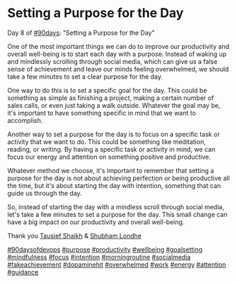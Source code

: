 # Setting a Purpose for the Day

Day 8 of [#90days](https://www.linkedin.com/feed/hashtag/?keywords=90days&highlightedUpdateUrns=urn%3Ali%3Aactivity%3A7023147020521455616): "Setting a Purpose for the Day"  
  
One of the most important things we can do to improve our productivity and overall well-being is to start each day with a purpose. Instead of waking up and mindlessly scrolling through social media, which can give us a false sense of achievement and leave our minds feeling overwhelmed, we should take a few minutes to set a clear purpose for the day.  
  
One way to do this is to set a specific goal for the day. This could be something as simple as finishing a project, making a certain number of sales calls, or even just taking a walk outside. Whatever the goal may be, it's important to have something specific in mind that we want to accomplish.  
  
Another way to set a purpose for the day is to focus on a specific task or activity that we want to do. This could be something like meditation, reading, or writing. By having a specific task or activity in mind, we can focus our energy and attention on something positive and productive.  
  
Whatever method we choose, it's important to remember that setting a purpose for the day is not about achieving perfection or being productive all the time, but it's about starting the day with intention, something that can guide us through the day.  
  
So, instead of starting the day with a mindless scroll through social media, let's take a few minutes to set a purpose for the day. This small change can have a big impact on our productivity and overall well-being.  
  
Thank you [Tausief Shaikh](https://www.linkedin.com/in/ACoAAA-y4eMBDS3t7aG32tY5JnuUK-Xc8dgA5MY) & [Shubham Londhe](https://www.linkedin.com/in/ACoAABhZ4kMBt55axHJpEnVRp0UOUl-_JwwmPwk)  
  
[#90daysofdevops](https://www.linkedin.com/feed/hashtag/?keywords=90daysofdevops&highlightedUpdateUrns=urn%3Ali%3Aactivity%3A7023147020521455616) [#purpose](https://www.linkedin.com/feed/hashtag/?keywords=purpose&highlightedUpdateUrns=urn%3Ali%3Aactivity%3A7023147020521455616) [#productivity](https://www.linkedin.com/feed/hashtag/?keywords=productivity&highlightedUpdateUrns=urn%3Ali%3Aactivity%3A7023147020521455616) [#wellbeing](https://www.linkedin.com/feed/hashtag/?keywords=wellbeing&highlightedUpdateUrns=urn%3Ali%3Aactivity%3A7023147020521455616) [#goalsetting](https://www.linkedin.com/feed/hashtag/?keywords=goalsetting&highlightedUpdateUrns=urn%3Ali%3Aactivity%3A7023147020521455616) [#mindfulness](https://www.linkedin.com/feed/hashtag/?keywords=mindfulness&highlightedUpdateUrns=urn%3Ali%3Aactivity%3A7023147020521455616) [#focus](https://www.linkedin.com/feed/hashtag/?keywords=focus&highlightedUpdateUrns=urn%3Ali%3Aactivity%3A7023147020521455616) [#intention](https://www.linkedin.com/feed/hashtag/?keywords=intention&highlightedUpdateUrns=urn%3Ali%3Aactivity%3A7023147020521455616) [#morningroutine](https://www.linkedin.com/feed/hashtag/?keywords=morningroutine&highlightedUpdateUrns=urn%3Ali%3Aactivity%3A7023147020521455616) [#socialmedia](https://www.linkedin.com/feed/hashtag/?keywords=socialmedia&highlightedUpdateUrns=urn%3Ali%3Aactivity%3A7023147020521455616) [#fakeachievement](https://www.linkedin.com/feed/hashtag/?keywords=fakeachievement&highlightedUpdateUrns=urn%3Ali%3Aactivity%3A7023147020521455616) [#dopaminehit](https://www.linkedin.com/feed/hashtag/?keywords=dopaminehit&highlightedUpdateUrns=urn%3Ali%3Aactivity%3A7023147020521455616) [#overwhelmed](https://www.linkedin.com/feed/hashtag/?keywords=overwhelmed&highlightedUpdateUrns=urn%3Ali%3Aactivity%3A7023147020521455616) [#work](https://www.linkedin.com/feed/hashtag/?keywords=work&highlightedUpdateUrns=urn%3Ali%3Aactivity%3A7023147020521455616) [#energy](https://www.linkedin.com/feed/hashtag/?keywords=energy&highlightedUpdateUrns=urn%3Ali%3Aactivity%3A7023147020521455616) [#attention](https://www.linkedin.com/feed/hashtag/?keywords=attention&highlightedUpdateUrns=urn%3Ali%3Aactivity%3A7023147020521455616) [#guidance](https://www.linkedin.com/feed/hashtag/?keywords=guidance&highlightedUpdateUrns=urn%3Ali%3Aactivity%3A7023147020521455616)